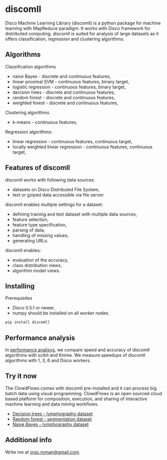 # discomll #

Disco Machine Learning Library (discomll) is a python package for machine learning with MapReduce paradigm. It works with Disco framework for distributed computing. discomll is suited for analysis of large datasets as it offers classification, regression and clustering algorithms. 

## Algorithms ##
Classification algorithms
- naive Bayes - discrete and continuous features, 
- linear proximal SVM - continuous features, binary target,
- logistic regression - continuous features, binary target,
- decision trees - discrete and continuous features, 
- random forest - discrete and continuous features,
- weighted forest - discrete and continuous features,

Clustering algorithms
- k-means - continuous features,

Regression algorithms:
- linear regression - continuous features, continuous target,
- locally weighted linear regression - continuous features, continuous target,

## Features of discomll ##
discomll works with following data sources:
- datasets on Disco Distributed File System,
- text or gziped data accessible via file server.

discomll enables multiple settings for a dataset:
- defining training and test dataset with multiple data sources,
- feature selection,
- feature type specification,
- parsing of data,
- handling of missing values,
- generating URLs.

discomll enables:
- evaluation of the accuracy,
- class distribution views,
- algorithm model views.

## Installing ##
Prerequisites
- Disco 0.5.1 or newer,
- numpy should be installed on all worker nodes.

```bash
pip install discomll
```

## Performance analysis ##
In [performance analisys](http://1drv.ms/1qj6680), we compare speed and accuracy of discomll algorithms with scikit and Knime. We measure speedups of discomll algorithms with 1, 3, 6 and Disco workers. 

## Try it now ##
The ClowdFlows comes with discomll pre-installed and it can process big batch data using visual programming. ClowdFlows is an open sourced cloud based platform for composition, execution, and sharing of interactive machine learning and data mining workflows. 

- [Decision trees - lymphography dataset](http://clowdflows.org/workflow/2727/)
- [Random forest - segmentation dataset](http://clowdflows.org/workflow/2731/)
- [Naive Bayes - lymphography dataset](http://clowdflows.org/workflow/2729/)

## Additional info ##
Write me at orac.roman@gmail.com.




